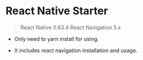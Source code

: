 # React Native Starter

> React Native 0.63.4
> React Navigation 5.x 

* Only need to yarn install for using. 

* It includes react navigation installation and usage. 
